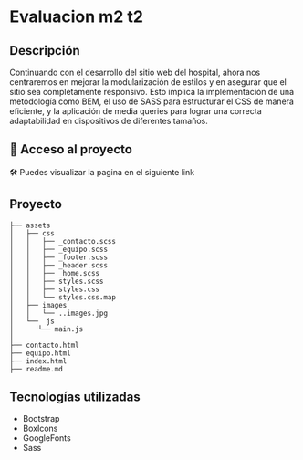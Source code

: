 # Evaluacion m2 t2

## Descripción
Continuando con el desarrollo del sitio web del hospital, ahora nos centraremos en mejorar la
modularización de estilos y en asegurar que el sitio sea completamente responsivo. Esto
implica la implementación de una metodología como BEM, el uso de SASS para estructurar el
CSS de manera eficiente, y la aplicación de media queries para lograr una correcta
adaptabilidad en dispositivos de diferentes tamaños.

## 📁 Acceso al proyecto
 🛠️ Puedes visualizar la pagina en el siguiente link

## Proyecto 
```
├── assets      
│   ├── css
│   │   ├── _contacto.scss
│   │   ├── _equipo.scss
│   │   ├── _footer.scss
│   │   ├── _header.scss
│   │   ├── _home.scss
│   │   ├── styles.scss
│   │   ├── styles.css
│   │   └── styles.css.map
│   ├── images
│   │   └── ..images.jpg
│   └──  js    
│      └── main.js       
│
├── contacto.html  
├── equipo.html 
├── index.html 
├── readme.md                  
```

## Tecnologías utilizadas
* Bootstrap
* BoxIcons
* GoogleFonts
* Sass